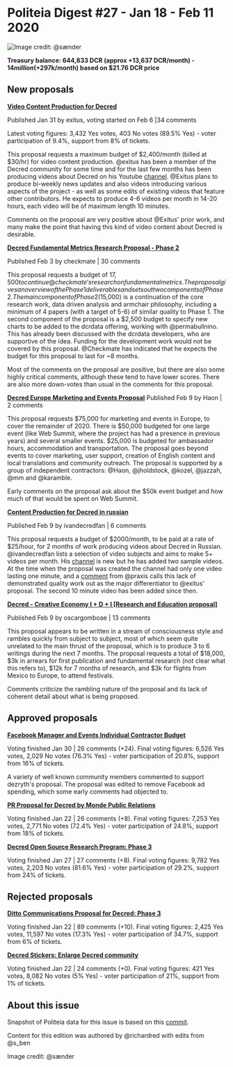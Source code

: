 # Politeia Digest #27 - Jan 18 - Feb 11 2020

![Image credit: @sænder](img/issue027/027-title.png)

**Treasury balance: 644,833 DCR (approx +13,637 DCR/month) - $14 million (+$297k/month) based on $21.76 DCR price**

## New proposals

**[Video Content Production for Decred](https://proposals.decred.org/proposals/95cfb73254a032b2c199c37bb499d6f172d044b1f38016279c5bbca6572251f0)**

Published Jan 31 by exitus, voting started on Feb  6 |34 comments

Latest voting figures: 3,432 Yes votes, 403 No votes (89.5% Yes) - voter participation of 9.4%, support from 8% of tickets.

This proposal requests a maximum budget of $2,400/month (billed at $30/hr) for video content production. @exitus has been a member of the Decred community for some time and for the last few months has been producing videos about Decred on his Youtube [channel](https://www.youtube.com/channel/UCyvkBCFN0AMf3jXf8I7doaQ?view_as=subscriber). @Exitus plans to produce bi-weekly news updates and also videos introducing various aspects of the project - as well as some edits of existing videos that feature other contributors. He expects to produce 4-6 videos per month in 14-20 hours, each video will be of maximum length 10 minutes.

Comments on the proposal are very positive about @Exitus' prior work, and many make the point that having this kind of video content about Decred is desirable.

**[Decred Fundamental Metrics Research Proposal - Phase 2](https://proposals.decred.org/proposals/a677e236cb2e0fdd485980cd5d789e668d00fdc5235d01e7345d2195b8679066)**

Published Feb  3 by checkmate | 30 comments 

This proposal requests a budget of $17,500 to continue @checkmate's research on fundamental metrics. The proposal gives an overview of the Phase 1 deliverables and sets out two components of Phase 2. The main component of Phase 2 ($15,000) is a continuation of the core research work, data driven analysis and armchair philosophy, including a minimum of 4 papers (with a target of 5-6) of similar quality to Phase 1. The second component of the proposal is a $2,500 budget to specify new charts to be added to the dcrdata offering, working with @permabullnino. This has already been discussed with the dcrdata developers, who are supportive of the idea. Funding for the development work would not be covered by this proposal. @Checkmate has indicated that he expects the budget for this proposal to last for ~8 months.

Most of the comments on the proposal are positive, but there are also some highly critical comments, although these tend to have lower scores. There are also more down-votes than usual in the comments for this proposal.

**[Decred Europe Marketing and Events Proposal](https://proposals.decred.org/proposals/6ceb278ecd96589f5c9dabcd7ce986bc58ebfe2d4dbb793dd5b21818711b453b)**
Published Feb  9 by Haon | 2 comments

This proposal requests $75,000 for marketing and events in Europe, to cover the remainder of 2020. There is $50,000 budgeted for one large event (like Web Summit, where the project has had a presence in previous years) and several smaller events. $25,000 is budgeted for ambassador hours, accommodation and transportation. The proposal goes beyond events to cover marketing, user support, creation of English content and local translations and community outreach. The proposal is supported by a group of independent contractors: @Haon, @jholdstock, @kozel, @jazzah, @mm and @karamble.

Early comments on the proposal ask about the $50k event budget and how much of that would be spent on Web Summit. 

**[Content Production for Decred in russian](https://proposals.decred.org/proposals/92e3f2176b332c1aea5887acd2324c2cd730ec450e563df52ddae9d5927d5d36)**

Published Feb 9 by ivandecredfan | 6 comments 

This proposal requests a budget of $2000/month, to be paid at a rate of $25/hour, for 2 months of work producing videos about Decred in Russian. @ivandecredfan lists a selection of video subjects and aims to make 5+ videos per month. His [channel](https://www.youtube.com/channel/UCFjXbEDeyhhj2bH2t_eGKGA) is new but he has added two sample videos. At the time when the proposal was created the channel had only one video lasting one minute, and a [comment](https://proposals.decred.org/proposals/92e3f2176b332c1aea5887acd2324c2cd730ec450e563df52ddae9d5927d5d36/comments/1) from @praxis calls this lack of demonstrated quality work out as the major differentiator to @exitus' proposal. The second 10 minute video has been added since then.

**[Decred - Creative Economy I + D + I [Research and Education proposal]](https://proposals.decred.org/proposals/d5203291271ad7399dbdf57050e53bbd074a40e746d5778cb5f78596570dc162)**

Published Feb  9 by oscargomboae | 13 comments 

This proposal appears to be written in a stream of consciousness style and rambles quickly from subject to subject, most of which seem quite unrelated to the main thrust of the proposal, which is to produce 3 to 6 writings during the next 7 months. The proposal requests a total of $18,000, $3k in arrears for first publication and fundamental research (not clear what this refers to), $12k for 7 months of research, and $3k for flights from Mexico to Europe, to attend festivals.

Comments criticize the rambling nature of the proposal and its lack of coherent detail about what is being proposed. 

## Approved proposals

**[Facebook Manager and Events Individual Contractor Budget](https://proposals.decred.org/proposals/063e38270b475ad680e98c12d1a48e322f4e8defe40b265272ea60c6d2202b13)**

Voting finished Jan 30 | 26 comments (+24). Final voting figures: 6,526 Yes votes, 2,029 No votes (76.3% Yes) - voter participation of 20.8%, support from 16% of tickets.

A variety of well known community members commented to support dezryth's proposal. The proposal was edited to remove Facebook ad spending, which some early comments had objected to.

**[PR Proposal for Decred by Monde Public Relations ](https://proposals.decred.org/proposals/bdd02d82547bd78fc95939c1e2b3df21ebec6e8d31444df5bea3c133b0199f05)**

Voting finished Jan 22 | 26 comments (+8). Final voting figures: 7,253 Yes votes, 2,771 No votes (72.4% Yes) - voter participation of 24.8%, support from 18% of tickets.

**[Decred Open Source Research Program: Phase 3](https://proposals.decred.org/proposals/e3675649075a2f92269d8cdc2e1dfd71b16796477df31de7d2868cccfcffb13f)**

Voting finished Jan 27 | 27 comments (+8). Final voting figures: 9,782 Yes votes, 2,203 No votes (81.6% Yes) - voter participation of 29.2%, support from 24% of tickets.

## Rejected proposals

**[Ditto Communications Proposal for Decred: Phase 3](https://proposals.decred.org/proposals/012b4e335f25704e28ef196d650316dca421f730225d39e37b31b3c646eb8497)**

Voting finished Jan 22 | 89 comments (+10). Final voting figures: 2,425 Yes votes, 11,597 No votes (17.3% Yes) - voter participation of 34.7%, support from 6% of tickets.

**[Decred Stickers: Enlarge Decred community](https://proposals.decred.org/proposals/4acb95564d36488a7ee64683a84dd7954982b2f4743e2f7a15477231f863442f)**

Voting finished Jan 22 | 24 comments (+0). Final voting figures: 421 Yes votes, 8,082 No votes (5% Yes) - voter participation of 21%, support from 1% of tickets.

## About this issue

Snapshot of Politeia data for this issue is based on this [commit](https://github.com/decred-proposals/mainnet/commit/1c782447e0c5892ce3019e5ede53da06f04f9127).

Content for this edition was authored by @richardred with edits from @s_ben

Image credit: @sænder
